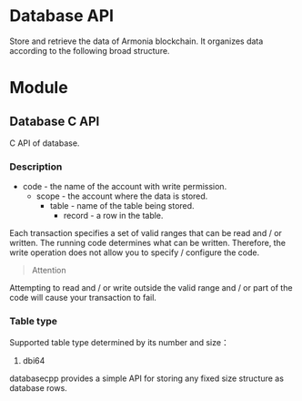 # Database API

Store and retrieve the data of Armonia blockchain. It organizes data according to the following broad structure.

# Module


## Database C API    
C API of database.

### Description


- code - the name of the account with write permission.
    - scope - the account where the data is stored.
        - table - name of the table being stored.
            - record - a row in the table.

Each transaction specifies a set of valid ranges that can be read and / or written. The running code determines what can be written. Therefore, the write operation does not allow you to specify / configure the code.

>  Attention

Attempting to read and / or write outside the valid range and / or part of the code will cause your transaction to fail.

### Table type

Supported table type determined by its number and size：
1. dbi64

databasecpp provides a simple API for storing any fixed size structure as database rows.
